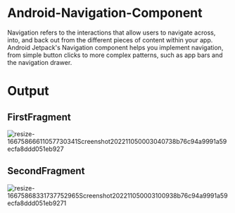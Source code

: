 # Android-Navigation-Component
Navigation refers to the interactions that allow users to navigate across, into, and back out from the different pieces of content within your app. Android Jetpack's Navigation component helps you implement navigation, from simple button clicks to more complex patterns, such as app bars and the navigation drawer.

# Output
## FirstFragment
![resize-16675866611057730341Screenshot202211050003040738b76c94a9991a59ecfa8ddd051eb927](https://user-images.githubusercontent.com/78687005/200049626-d0b581d0-40ac-4929-800c-5088e827b904.jpg)

## SecondFragment
![resize-16675868331737752965Screenshot202211050003100938b76c94a9991a59ecfa8ddd051eb9271](https://user-images.githubusercontent.com/78687005/200050104-91d8d8b9-c7be-4821-90ae-882c60063dd0.jpg)
